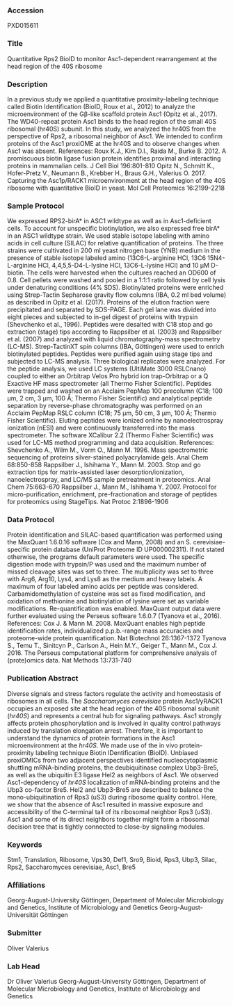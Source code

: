 ### Accession
PXD015611

### Title
Quantitative Rps2 BioID to monitor Asc1-dependent rearrangement at the head region of the 40S ribosome

### Description
In a previous study we applied a quantitative proximity-labeling technique called Biotin Identification (BioID, Roux et al., 2012) to analyze the microenvironment of the Gβ-like scaffold protein Asc1 (Opitz et al., 2017). The WD40-repeat protein Asc1 binds to the head region of the small 40S ribosomal (hr40S) subunit. In this study, we analyzed the hr40S from the perspective of Rps2, a ribosomal neighbor of Asc1. We intended to confirm proteins of the Asc1 proxiOME at the hr40S and to observe changes when Asc1 was absent.  References: Roux K.J., Kim D.I., Raida M., Burke B. 2012. A promiscuous biotin ligase fusion protein identifies proximal and interacting proteins in mammalian cells. J Cell Biol 196:801-810 Opitz N., Schmitt K., Hofer-Pretz V., Neumann B., Krebber H., Braus G.H., Valerius O. 2017. Capturing the Asc1p/RACK1 microenvironment at the head region of the 40S ribosome with quantitative BioID in yeast. Mol Cell Proteomics 16:2199-2218

### Sample Protocol
We expressed RPS2-birA* in ASC1 wildtype as well as in Asc1-deficient cells. To account for unspecific biotinylation, we also expressed free birA* in an ASC1 wildtype strain. We used stable isotope labeling with amino acids in cell culture (SILAC) for relative quantification of proteins. The three strains were cultivated in 200 ml yeast nitrogen base (YNB) medium in the presence of stable isotope labeled amino (13C6-L-arginine HCl, 13C6 15N4-L-arginine HCl, 4,4,5,5-D4-L-lysine HCl, 13C6-L-lysine HCl) and 10 μM D-biotin. The cells were harvested when the cultures reached an OD600 of 0.8. Cell pellets were washed and pooled in a 1:1:1 ratio followed by cell lysis under denaturing conditions (4% SDS). Biotinylated proteins were enriched using Strep-Tactin Sepharose gravity flow columns (IBA, 0.2 ml bed volume) as described in Opitz et al. (2017). Proteins of the elution fraction were precipitated and separated by SDS-PAGE. Each gel lane was divided into eight pieces and subjected to in-gel digest of proteins with trypsin (Shevchenko et al., 1996). Peptides were desalted with C18 stop and go extraction (stage) tips according to Rappsilber et al. (2003) and Rappsilber et al. (2007) and analyzed with liquid chromatography-mass spectrometry (LC-MS). Strep-TactinXT spin columns (IBA, Göttingen) were used to enrich biotinylated peptides. Peptides were purified again using stage tips and subjected to LC-MS analysis. Three biological replicates were analyzed. For the peptide analysis, we used LC systems (UltiMate 3000 RSLCnano) coupled to either an Orbitrap Velos Pro hybrid ion trap-Orbitrap or a Q Exactive HF mass spectrometer (all Thermo Fisher Scientific). Peptides were trapped and washed on an Acclaim PepMap 100 precolumn (C18; 100 µm, 2 cm, 3 µm, 100 Å; Thermo Fisher Scientific) and analytical peptide separation by reverse-phase chromatography was performed on an Acclaim PepMap RSLC column (C18; 75 µm, 50 cm, 3 µm, 100 Å; Thermo Fisher Scientific). Eluting peptides were ionized online by nanoelectrospray ionization (nESI) and were continuously transferred into the mass spectrometer. The software XCalibur 2.2 (Thermo Fisher Scientific) was used for LC-MS method programming and data acquisition. References: Shevchenko A., Wilm M., Vorm O., Mann M. 1996. Mass spectrometric sequencing of proteins silver-stained polyacrylamide gels. Anal Chem 68:850-858 Rappsilber J., Ishihama Y., Mann M. 2003. Stop and go extraction tips for matrix-assisted laser desorption/ionization, nanoelectrospray, and LC/MS sample pretreatment in proteomics. Anal Chem 75:663-670 Rappsilber J., Mann M., Ishihama Y. 2007. Protocol for micro-purification, enrichment, pre-fractionation and storage of peptides for proteomics using StageTips. Nat Protoc 2:1896-1906

### Data Protocol
Protein identification and SILAC-based quantification was performed using the MaxQuant 1.6.0.16 software (Cox and Mann, 2008) and an S. cerevisiae-specific protein database (UniProt Proteome ID UP000002311). If not stated otherwise, the programs default parameters were used. The specific digestion mode with trypsin/P was used and the maximum number of missed cleavage sites was set to three. The multiplicity was set to three with Arg6, Arg10, Lys4, and Lys8 as the medium and heavy labels. A maximum of four labeled amino acids per peptide was considered. Carbamidomethylation of cysteine was set as fixed modification, and oxidation of methionine and biotinylation of lysine were set as variable modifications. Re-quantification was enabled. MaxQuant output data were further evaluated using the Perseus software 1.6.0.7 (Tyanova et al., 2016). References: Cox J. & Mann M. 2008. MaxQuant enables high peptide identification rates, individualized p.p.b.-range mass accuracies and proteome-wide protein quantification. Nat Biotechnol 26:1367-1372  Tyanova S., Temu T., Sinitcyn P., Carlson A., Hein M.Y., Geiger T., Mann M., Cox J. 2016. The Perseus computational platform for comprehensive analysis of (prote)omics data. Nat Methods 13:731-740

### Publication Abstract
Diverse signals and stress factors regulate the activity and homeostasis of ribosomes in all cells. The <i>Saccharomyces cerevisiae</i> protein Asc1/yRACK1 occupies an exposed site at the head region of the 40S ribosomal subunit (<i>hr40S</i>) and represents a central hub for signaling pathways. Asc1 strongly affects protein phosphorylation and is involved in quality control pathways induced by translation elongation arrest. Therefore, it is important to understand the dynamics of protein formations in the Asc1 microenvironment at the <i>hr40S</i>. We made use of the in vivo protein-proximity labeling technique Biotin IDentification (BioID). Unbiased proxiOMICs from two adjacent perspectives identified nucleocytoplasmic shuttling mRNA-binding proteins, the deubiquitinase complex Ubp3-Bre5, as well as the ubiquitin E3 ligase Hel2 as neighbors of Asc1. We observed Asc1-dependency of <i>hr40S</i> localization of mRNA-binding proteins and the Ubp3 co-factor Bre5. Hel2 and Ubp3-Bre5 are described to balance the mono-ubiquitination of Rps3 (uS3) during ribosome quality control. Here, we show that the absence of Asc1 resulted in massive exposure and accessibility of the C-terminal tail of its ribosomal neighbor Rps3 (uS3). Asc1 and some of its direct neighbors together might form a ribosomal decision tree that is tightly connected to close-by signaling modules.

### Keywords
Stm1, Translation, Ribosome, Vps30, Def1, Sro9, Bioid, Rps3, Ubp3, Silac, Rps2, Saccharomyces cerevisiae, Asc1, Bre5

### Affiliations
Georg-August-University Göttingen, Department of Molecular Microbiology and Genetics, Institute of Microbiology and Genetics
Georg-August-Universität Göttingen

### Submitter
Oliver Valerius

### Lab Head
Dr Oliver Valerius
Georg-August-University Göttingen, Department of Molecular Microbiology and Genetics, Institute of Microbiology and Genetics


